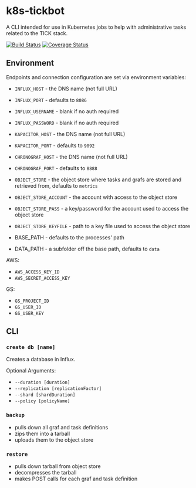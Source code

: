 # k8s-tickbot

A CLI intended for use in Kubernetes jobs to help with administrative tasks related to the TICK stack.

[![Build Status][travis-image]][travis-url]
[![Coverage Status][coveralls-image]][coveralls-url]

## Environment

Endpoints and connection configuration are set via environment variables:

 * `INFLUX_HOST` - the DNS name (not full URL)
 * `INFLUX_PORT` - defaults to `8086`
 * `INFLUX_USERNAME` - blank if no auth required
 * `INFLUX_PASSWORD` - blank if no auth required

 * `KAPACITOR_HOST` - the DNS name (not full URL)
 * `KAPACITOR_PORT` - defaults to `9092`

 * `CHRONOGRAF_HOST` - the DNS name (not full URL)
 * `CHRONOGRAF_PORT` - defaults to `8888`

 * `OBJECT_STORE` - the object store where tasks and grafs are stored and retrieved from, defaults to `metrics`
 * `OBJECT_STORE_ACCOUNT` - the account with access to the object store
 * `OBJECT_STORE_PASS` - a key/password for the account used to access the object store
 * `OBJECT_STORE_KEYFILE` - path to a key file used to access the object store

 * BASE_PATH - defaults to the processes' path
 * DATA_PATH - a subfolder off the base path, defaults to `data`

AWS:

 * `AWS_ACCESS_KEY_ID`
 * `AWS_SECRET_ACCESS_KEY`

GS:

 * `GS_PROJECT_ID`
 * `GS_USER_ID`
 * `GS_USER_KEY`

## CLI

### `create db [name]`

Creates a database in Influx.

Optional Arguments:

 * `--duration [duration]`
 * `--replication [replicationFactor]`
 * `--shard [shardDuration]`
 * `--policy [policyName]`

### `backup`

 * pulls down all graf and task definitions
 * zips them into a tarball
 * uploads them to the object store

### `restore`

 * pulls down tarball from object store
 * decompresses the tarball
 * makes POST calls for each graf and task definition

[travis-url]: https://travis-ci.org/npm-wharf/k8s-tickbot
[travis-image]: https://travis-ci.org/npm-wharf/k8s-tickbot.svg?branch=master
[coveralls-url]: https://coveralls.io/github/npm-wharf/k8s-tickbot?branch=master
[coveralls-image]: https://coveralls.io/repos/github/npm-wharf/k8s-tickbot/badge.svg?branch=master
